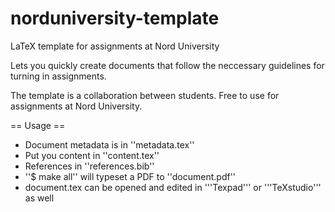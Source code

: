 # norduniversity-template
LaTeX template for assignments at Nord University

Lets you quickly create documents that follow the neccessary guidelines for turning in assignments.

The template is a collaboration between students. Free to use for assignments at Nord University.

== Usage ==

* Document metadata is in ''metadata.tex''
* Put you content in ''content.tex''
* References in ''references.bib''
* ''$ make all'' will typeset a PDF to ''document.pdf''
* document.tex can be opened and edited in '''Texpad''' or '''TeXstudio''' as well
